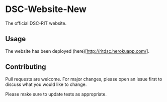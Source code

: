 # DSC-Website-New

The official DSC-RIT website.

## Usage
The website has been deployed (here)[http://ritdsc.herokuapp.com/].

## Contributing
Pull requests are welcome. For major changes, please open an issue first to discuss what you would like to change.

Please make sure to update tests as appropriate.
